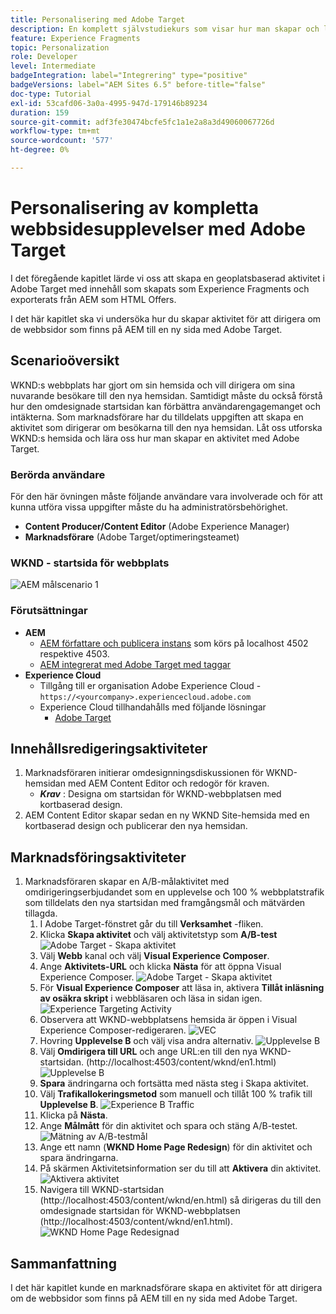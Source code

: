 ```yaml
---
title: Personalisering med Adobe Target
description: En komplett självstudiekurs som visar hur man skapar och levererar personaliserade upplevelser med Adobe Target.
feature: Experience Fragments
topic: Personalization
role: Developer
level: Intermediate
badgeIntegration: label="Integrering" type="positive"
badgeVersions: label="AEM Sites 6.5" before-title="false"
doc-type: Tutorial
exl-id: 53cafd06-3a0a-4995-947d-179146b89234
duration: 159
source-git-commit: adf3fe30474bcfe5fc1a1e2a8a3d49060067726d
workflow-type: tm+mt
source-wordcount: '577'
ht-degree: 0%

---
```


# Personalisering av kompletta webbsidesupplevelser med Adobe Target

I det föregående kapitlet lärde vi oss att skapa en geoplatsbaserad aktivitet i Adobe Target med innehåll som skapats som Experience Fragments och exporterats från AEM som HTML Offers.

I det här kapitlet ska vi undersöka hur du skapar aktivitet för att dirigera om de webbsidor som finns på AEM till en ny sida med Adobe Target.

## Scenarioöversikt

WKND:s webbplats har gjort om sin hemsida och vill dirigera om sina nuvarande besökare till den nya hemsidan. Samtidigt måste du också förstå hur den omdesignade startsidan kan förbättra användarengagemanget och intäkterna. Som marknadsförare har du tilldelats uppgiften att skapa en aktivitet som dirigerar om besökarna till den nya hemsidan. Låt oss utforska WKND:s hemsida och lära oss hur man skapar en aktivitet med Adobe Target.

### Berörda användare

För den här övningen måste följande användare vara involverade och för att kunna utföra vissa uppgifter måste du ha administratörsbehörighet.

* **Content Producer/Content Editor** (Adobe Experience Manager)
* **Marknadsförare** (Adobe Target/optimeringsteamet)

### WKND - startsida för webbplats

![AEM målscenario 1](assets/personalization-use-case-2/aem-target-use-case-2.png)

### Förutsättningar

* **AEM**
   * [AEM författare och publicera instans](./implementation.md#getting-aem) som körs på localhost 4502 respektive 4503.
   * [AEM integrerat med Adobe Target med taggar](./using-launch-adobe-io.md#aem-target-using-launch-by-adobe)
* **Experience Cloud**
   * Tillgång till er organisation Adobe Experience Cloud - `https://<yourcompany>.experiencecloud.adobe.com`
   * Experience Cloud tillhandahålls med följande lösningar
      * [Adobe Target](https://experiencecloud.adobe.com)

## Innehållsredigeringsaktiviteter

1. Marknadsföraren initierar omdesignningsdiskussionen för WKND-hemsidan med AEM Content Editor och redogör för kraven.
   * ***Krav*** : Designa om startsidan för WKND-webbplatsen med kortbaserad design.
2. AEM Content Editor skapar sedan en ny WKND Site-hemsida med en kortbaserad design och publicerar den nya hemsidan.

## Marknadsföringsaktiviteter

1. Marknadsföraren skapar en A/B-målaktivitet med omdirigeringserbjudandet som en upplevelse och 100 % webbplatstrafik som tilldelats den nya startsidan med framgångsmål och mätvärden tillagda.
   1. I Adobe Target-fönstret går du till **Verksamhet** -fliken.
   2. Klicka **Skapa aktivitet** och välj aktivitetstyp som **A/B-test**
      ![Adobe Target - Skapa aktivitet](assets/personalization-use-case-2/create-ab-activity.png)
   3. Välj **Webb** kanal och välj **Visual Experience Composer**.
   4. Ange **Aktivitets-URL** och klicka **Nästa** för att öppna Visual Experience Composer.
      ![Adobe Target - Skapa aktivitet](assets/personalization-use-case-2/create-activity-ab-name.png)
   5. För **Visual Experience Composer** att läsa in, aktivera **Tillåt inläsning av osäkra skript** i webbläsaren och läsa in sidan igen.
      ![Experience Targeting Activity](assets/personalization-use-case-1/load-unsafe-scripts.png)
   6. Observera att WKND-webbplatsens hemsida är öppen i Visual Experience Composer-redigeraren.
      ![VEC](assets/personalization-use-case-2/vec.png)
   7. Hovring **Upplevelse B** och välj visa andra alternativ.
      ![Upplevelse B](assets/personalization-use-case-2/redirect-url.png)
   8. Välj **Omdirigera till URL** och ange URL:en till den nya WKND-startsidan. (http://localhost:4503/content/wknd/en1.html)
      ![Upplevelse B](assets/personalization-use-case-2/redirect-url-2.png)
   9. **Spara** ändringarna och fortsätta med nästa steg i Skapa aktivitet.
   10. Välj **Trafikallokeringsmetod** som manuell och tillåt 100 % trafik till **Upplevelse B**.
      ![Experience B Traffic](assets/personalization-use-case-2/traffic.png)
   11. Klicka på **Nästa**.
   12. Ange **Målmått** för din aktivitet och spara och stäng A/B-testet.
      ![Mätning av A/B-testmål](assets/personalization-use-case-2/goal-metric.png)
   13. Ange ett namn (**WKND Home Page Redesign**) för din aktivitet och spara ändringarna.
   14. På skärmen Aktivitetsinformation ser du till att **Aktivera** din aktivitet.
      ![Aktivera aktivitet](assets/personalization-use-case-2/ab-activate.png)
   15. Navigera till WKND-startsidan (http://localhost:4503/content/wknd/en.html) så dirigeras du till den omdesignade startsidan för WKND-webbplatsen (http://localhost:4503/content/wknd/en1.html).
      ![WKND Home Page Redesignad](assets/personalization-use-case-2/WKND-home-page-redesign.png)

## Sammanfattning

I det här kapitlet kunde en marknadsförare skapa en aktivitet för att dirigera om de webbsidor som finns på AEM till en ny sida med Adobe Target.
